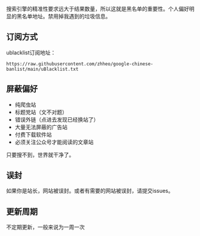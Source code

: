 搜索引擎的精准性要求远大于结果数量，所以这就是黑名单的重要性。个人偏好明显的黑名单地址。禁用掉我遇到的垃圾信息。

## 订阅方式

ublacklist订阅地址：
```
https://raw.githubusercontent.com/zhheo/google-chinese-banlist/main/uBlacklist.txt
```

## 屏蔽偏好

- 纯爬虫站
- 标题党站（文不对题）
- 错误外链（点进去发现已经换站了）
- 大量无法屏蔽的广告站
- 付费下载软件站
- 必须关注公众号才能阅读的文章站

只要搜不到，世界就干净了。

## 误封

如果你是站长，网站被误封。或者有需要的网站被误封，请提交issues。

## 更新周期

不定期更新，一般来说为一周一次